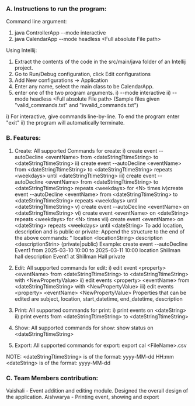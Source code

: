 ### A. Instructions to run the program:

Command line argument:
1) java ControllerApp --mode interactive
2) java CalendarApp --mode headless \<Full absolute File path\>

Using Intellij:
1) Extract the contents of the code in the src/main/java folder of an Intellij project.
2) Go to Run/Debug configuration, click Edit configurations
3) Add New configurations -> Application
4) Enter any name, select the main class to be CalendarApp.
5) enter one of the two program arguments.
       i) --mode interactive
       ii) --mode headless \<Full absolute File path\> (Sample files given "valid_commands.txt" and "invalid_commands.txt")

i) For interactive, give commands line-by-line. To end the program enter "exit"
ii) the program will automatically terminate.

### B. Features:
1) Create: 
   All supported Commands for create:
   i) create event --autoDecline \<eventName\> from \<dateStringTtimeString\> to \<dateStringTtimeString\>
   ii) create event --autoDecline \<eventName\> from \<dateStringTtimeString\> to \<dateStringTtimeString\> repeats \<weekdays\> until \<dateStringTtimeString\>
   iii) create event --autoDecline \<eventName\> from \<dateStringTtimeString\> to \<dateStringTtimeString\> repeats \<weekdays\> for \<N\> times
   iv)create event --autoDecline \<eventName\> from \<dateStringTtimeString\> to \<dateStringTtimeString\> repeats \<weekdays\> until \<dateStringTtimeString\>
   v) create event --autoDecline \<eventName\> on \<dateStringTtimeString\>
   vi) create event \<eventName\> on \<dateString\> repeats \<weekdays\> for \<N\> times
   vii) create event \<eventName\> on \<dateString\> repeats \<weekdays\> until \<dateString\>
   To add location, description and is public or private:
   Append the structure to the end of the above commands:
   " location \<locationString\> description \<descriptionStrin\> (private|public)
   Example: create event --autoDecline Event1 from 2025-03-10 10:00 to 2025-03-11 10:00 location Shillman hall description Event1 at Shillman Hall private

2) Edit:
   All supported commands for edit:
   i) edit event \<property\> \<eventName\> from \<dateStringTtimeString\> to \<dateStringTtimeString\> with \<NewPropertyValue\>
   ii) edit events \<property\> \<eventName\> from \<dateStringTtimeString\> with \<NewPropertyValue\>
   iii) edit events \<property\> \<eventName\> \<NewPropertyValue\>
   Properties that can be edited are subject, location, start_datetime, end_datetime, description

3) Print:
   All supported commands for print:
   i) print events on \<dateString\>
   ii) print events from \<dateStringTtimeString\> to \<dateStringTtimeString\>

4) Show:
   All supported commands for show:
   show status on \<dateStringTtimeString\>

5) Export:
   All supported commands for export:
   export cal \<FileName\>.csv

NOTE: \<dateStringTtimeString\> is of the format: yyyy-MM-dd HH:mm
\<dateString\> is of the format: yyyy-MM-dd

### C. Team Members contribution:
Vaishali - Event addition and editing module. Designed the overall design of the application.
Aishwarya - Printing event, showing and export 
